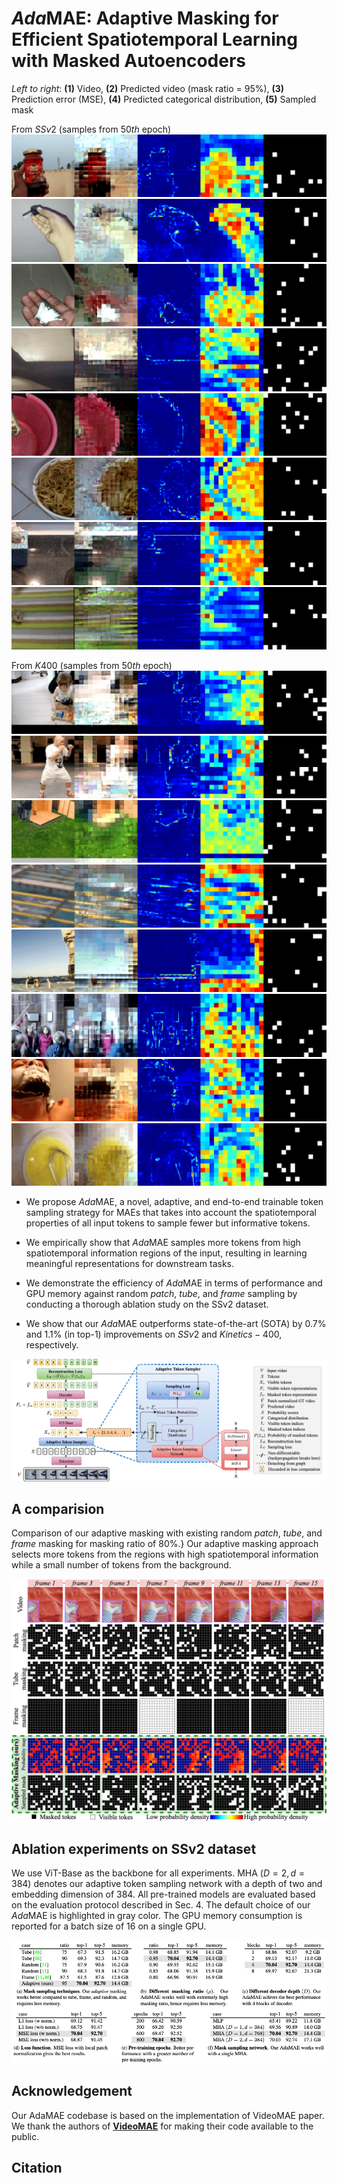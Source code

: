 # *Ada*MAE: Adaptive Masking for Efficient Spatiotemporal Learning with Masked Autoencoders

*Left to right*: **(1)** Video, **(2)** Predicted video (mask ratio = 95%), **(3)** Prediction error (MSE), **(4)** Predicted categorical distribution, **(5)** Sampled mask

From $SSv2$ (samples from $50th$ epoch)
![mask-vis-ssv2-1](figs/ssv2-mask-vis-1.gif) 
![mask-vis-ssv2-2](figs/ssv2-mask-vis-6.gif)
![mask-vis-ssv2-3](figs/ssv2-mask-vis-7.gif)
![mask-vis-ssv2-3](figs/ssv2-mask-vis-8.gif)
![mask-vis-ssv2-3](figs/ssv2-mask-vis-9.gif)
![mask-vis-ssv2-3](figs/ssv2-mask-vis-10.gif)
![mask-vis-ssv2-3](figs/ssv2-mask-vis-12.gif)
![mask-vis-ssv2-3](figs/ssv2-mask-vis-13.gif)

From $K400$ (samples from $50th$ epoch)
![mask-vis-k400-1](figs/k400-mask-vis-1.gif)
![mask-vis-k400-2](figs/k400-mask-vis-2.gif)
![mask-vis-k400-3](figs/k400-mask-vis-3.gif)
![mask-vis-k400-3](figs/k400-mask-vis-4.gif)
![mask-vis-k400-4](figs/k400-mask-vis-5.gif)
![mask-vis-k400-5](figs/k400-mask-vis-6.gif)
![mask-vis-k400-6](figs/k400-mask-vis-7.gif)
![mask-vis-k400-7](figs/k400-mask-vis-8.gif)


- We propose *Ada*MAE, a novel, adaptive, and end-to-end trainable token sampling strategy for MAEs that takes into account the spatiotemporal properties of all input tokens to sample fewer but informative tokens.

- We empirically show that *Ada*MAE samples more tokens from high spatiotemporal information regions of the input, resulting in learning meaningful representations for downstream tasks.

- We demonstrate the efficiency of *Ada*MAE in terms of performance and GPU memory against random *patch*, *tube*, and *frame* sampling by conducting a thorough ablation study on the SSv2 dataset.

- We show that our *Ada*MAE outperforms state-of-the-art (SOTA) by $0.7\%$ and $1.1\%$ (in top-1) improvements on $SSv2$ and $Kinetics-400$, respectively.

![mask-vis-1](figs/adamae-intro-fig.jpeg)


## A comparision

Comparison of our adaptive masking with existing random *patch*, *tube*, and *frame* masking for masking ratio of 80\%.} Our adaptive masking approach selects more tokens from the regions with high spatiotemporal information while a small number of tokens from the background.

![mask-type-comp](figs/adamae-mask-types.jpeg)

## Ablation experiments on SSv2 dataset

We use ViT-Base as the backbone for all experiments. MHA $(D=2, d=384)$ denotes our adaptive token sampling network with a depth of two and embedding dimension of $384$.  All pre-trained models are evaluated based on the evaluation protocol described in Sec. 4. The default choice of our *Ada*MAE is highlighted in gray color. The GPU memory consumption is reported for a batch size of 16 on a single GPU.

![ssv2-ablations](figs/adamae-ablations.png)


## Acknowledgement
Our AdaMAE codebase is based on the implementation of VideoMAE paper. We thank the authors of [**VideoMAE**](https://github.com/MCG-NJU/VideoMAE.git) for making their code available to the public.


## Citation
```
```
